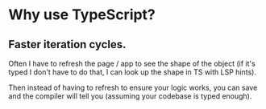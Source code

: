 # Why use TypeScript?

## Faster iteration cycles.

Often I have to refresh the page / app to see the shape of the object (if it's
typed I don't have to do that, I can look up the shape in TS with LSP hints).

Then instead of having to refresh to ensure your logic works, you can save and
the compiler will tell you (assuming your codebase is typed enough).
